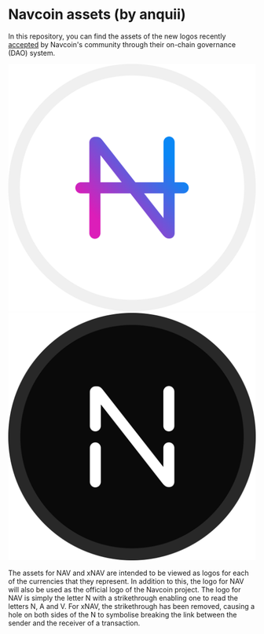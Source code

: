 # Navcoin assets (by anquii)
In this repository, you can find the assets of the new logos recently [accepted]((https://navexplorer.com/dao/consultation/e8bc48865162dc2f4fbac52b7d71835730aad5d43bbc8c3f84fc3576f27ea7e2)) by Navcoin's community through their on-chain governance (DAO) system. 

![nav](nav/nav-logo-border.svg)
![xnav](xnav/xnav-logo-border.png)

The assets for NAV and xNAV are intended to be viewed as logos for each of the currencies that they represent. In addition to this, the logo for NAV will also be used as the official logo of the Navcoin project. The logo for NAV is simply the letter N with a strikethrough enabling one to read the letters N, A and V. For xNAV, the strikethrough has been removed, causing a hole on both sides of the N to symbolise breaking the link between the sender and the receiver of a transaction.

